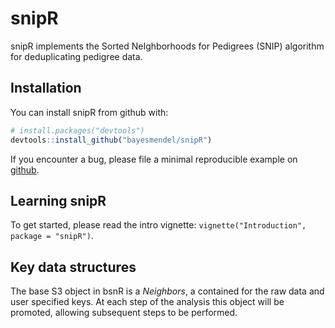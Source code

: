 <!-- README.md is generated from README.Rmd. Please edit that file -->

# snipR

snipR implements the Sorted NeIghborhoods for Pedigrees (SNIP) algorithm
for deduplicating pedigree data.

## Installation

You can install snipR from github with:

``` r
# install.packages("devtools")
devtools::install_github("bayesmendel/snipR")
```

If you encounter a bug, please file a minimal reproducible example on
[github](https://github.com/bayesmendel/snipR/issues).

## Learning snipR

To get started, please read the intro vignette:
`vignette("Introduction", package = "snipR")`.

## Key data structures

The base S3 object in bsnR is a *Neighbors*, a contained for the raw
data and user specified keys. At each step of the analysis this object
will be promoted, allowing subsequent steps to be performed.
